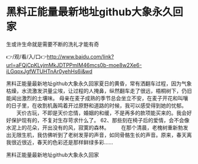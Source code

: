 # 黑料正能量最新地址github大象永久回家
生或许生命就是需要不断的洗礼才能有奇

👉/观/看/入/口👉http://www.baidu.com/link?url=aFQjCpKLyjmMkJDTPPmIM46mcs0b-moe8w2Xe6-iLGqpxJgfWTUHTnAr0yehHs6i&wd

黑料正能量最新地址github大象永久回家夏日的黄昏，常有洒翻车过程，因为气象枯燥，水流激发洪量尘埃，让过程的人掩鼻，纵然翻车走了很远，梧桐树下，仍旧能闻出激烈的土壤味。
母亲在麦子成熟的季节总会坐立不安，在麦子开花和叫嚷的日子里，在收割机轰鸣着开过原野和道路的时候，我可以感受得到她的忧郁。
　　天价古玩，不即是天价恋情，婚姻的和缓，不是再多的款项能买来的。我会好好保护现有的，不复对生存苛求什么了。
	62、那些刻在椅子后的爱情，会不会像水泥上的花朵，开出没有的风，寂寞的森林。
　　在那个清晨，老槐树重新勃发出无限生机，我仿佛听到了老树发芽的声音，如同骨骼生长的声音。原来，春天离我很近很近，春天的色彩还是那样鲜绿多彩……　

黑料正能量最新地址github大象永久回家
